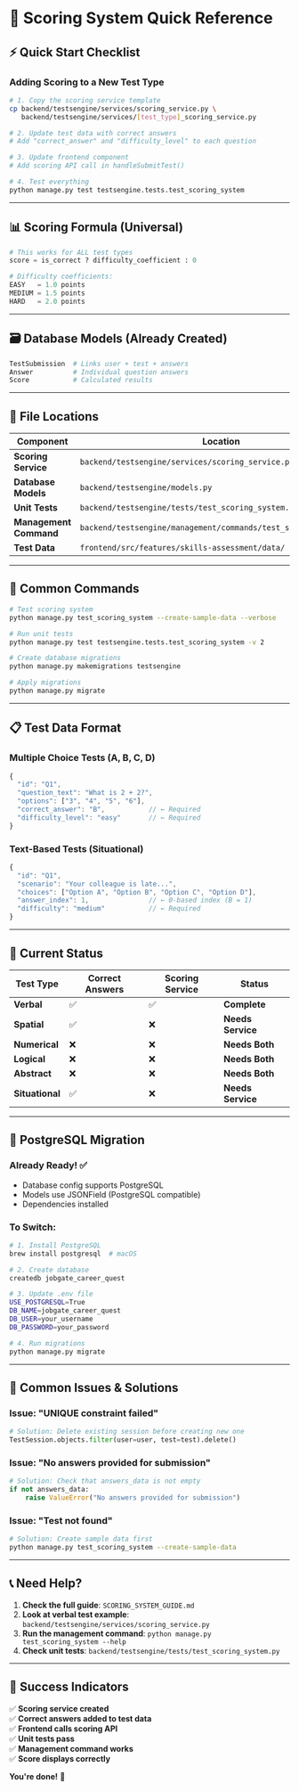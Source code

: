 # 🚀 Scoring System Quick Reference

## ⚡ Quick Start Checklist

### **Adding Scoring to a New Test Type**

```bash
# 1. Copy the scoring service template
cp backend/testsengine/services/scoring_service.py \
   backend/testsengine/services/[test_type]_scoring_service.py

# 2. Update test data with correct answers
# Add "correct_answer" and "difficulty_level" to each question

# 3. Update frontend component
# Add scoring API call in handleSubmitTest()

# 4. Test everything
python manage.py test testsengine.tests.test_scoring_system
```

---

## 📊 Scoring Formula (Universal)

```python
# This works for ALL test types
score = is_correct ? difficulty_coefficient : 0

# Difficulty coefficients:
EASY   = 1.0 points
MEDIUM = 1.5 points  
HARD   = 2.0 points
```

---

## 🗃️ Database Models (Already Created)

```python
TestSubmission  # Links user + test + answers
Answer          # Individual question answers  
Score           # Calculated results
```

---

## 📁 File Locations

| Component | Location |
|-----------|----------|
| **Scoring Service** | `backend/testsengine/services/scoring_service.py` |
| **Database Models** | `backend/testsengine/models.py` |
| **Unit Tests** | `backend/testsengine/tests/test_scoring_system.py` |
| **Management Command** | `backend/testsengine/management/commands/test_scoring_system.py` |
| **Test Data** | `frontend/src/features/skills-assessment/data/` |

---

## 🔧 Common Commands

```bash
# Test scoring system
python manage.py test_scoring_system --create-sample-data --verbose

# Run unit tests
python manage.py test testsengine.tests.test_scoring_system -v 2

# Create database migrations
python manage.py makemigrations testsengine

# Apply migrations
python manage.py migrate
```

---

## 📋 Test Data Format

### **Multiple Choice Tests (A, B, C, D)**
```javascript
{
  "id": "Q1",
  "question_text": "What is 2 + 2?",
  "options": ["3", "4", "5", "6"],
  "correct_answer": "B",           // ← Required
  "difficulty_level": "easy"       // ← Required
}
```

### **Text-Based Tests (Situational)**
```javascript
{
  "id": "Q1", 
  "scenario": "Your colleague is late...",
  "choices": ["Option A", "Option B", "Option C", "Option D"],
  "answer_index": 1,               // ← 0-based index (B = 1)
  "difficulty": "medium"           // ← Required
}
```

---

## 🎯 Current Status

| Test Type | Correct Answers | Scoring Service | Status |
|-----------|----------------|-----------------|---------|
| **Verbal** | ✅ | ✅ | **Complete** |
| **Spatial** | ✅ | ❌ | **Needs Service** |
| **Numerical** | ❌ | ❌ | **Needs Both** |
| **Logical** | ❌ | ❌ | **Needs Both** |
| **Abstract** | ❌ | ❌ | **Needs Both** |
| **Situational** | ✅ | ❌ | **Needs Service** |

---

## 🐘 PostgreSQL Migration

### **Already Ready!** ✅
- Database config supports PostgreSQL
- Models use JSONField (PostgreSQL compatible)
- Dependencies installed

### **To Switch:**
```bash
# 1. Install PostgreSQL
brew install postgresql  # macOS

# 2. Create database
createdb jobgate_career_quest

# 3. Update .env file
USE_POSTGRESQL=True
DB_NAME=jobgate_career_quest
DB_USER=your_username
DB_PASSWORD=your_password

# 4. Run migrations
python manage.py migrate
```

---

## 🚨 Common Issues & Solutions

### **Issue: "UNIQUE constraint failed"**
```python
# Solution: Delete existing session before creating new one
TestSession.objects.filter(user=user, test=test).delete()
```

### **Issue: "No answers provided for submission"**
```python
# Solution: Check that answers_data is not empty
if not answers_data:
    raise ValueError("No answers provided for submission")
```

### **Issue: "Test not found"**
```bash
# Solution: Create sample data first
python manage.py test_scoring_system --create-sample-data
```

---

## 📞 Need Help?

1. **Check the full guide**: `SCORING_SYSTEM_GUIDE.md`
2. **Look at verbal test example**: `backend/testsengine/services/scoring_service.py`
3. **Run the management command**: `python manage.py test_scoring_system --help`
4. **Check unit tests**: `backend/testsengine/tests/test_scoring_system.py`

---

## 🎉 Success Indicators

✅ **Scoring service created**  
✅ **Correct answers added to test data**  
✅ **Frontend calls scoring API**  
✅ **Unit tests pass**  
✅ **Management command works**  
✅ **Score displays correctly**  

**You're done!** 🚀

